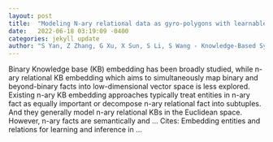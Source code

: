 ```yaml
---
layout: post
title:  "Modeling N-ary relational data as gyro-polygons with learnable gyro-centroid"
date:   2022-06-18 03:19:09 -0400
categories: jekyll update
author: "S Yan, Z Zhang, G Xu, X Sun, S Li, S Wang - Knowledge-Based Systems, 2022"
---
```

Binary Knowledge base (KB) embedding has been broadly studied, while n-ary relational KB embedding which aims to simultaneously map binary and beyond-binary facts into low-dimensional vector space is less explored. Existing n-ary KB embedding approaches typically treat entities in n-ary fact as equally important or decompose n-ary relational fact into subtuples. And they generally model n-ary relational KBs in the Euclidean space. However, n-ary facts are semantically and …
Cites: ‪Embedding entities and relations for learning and inference in …‬  